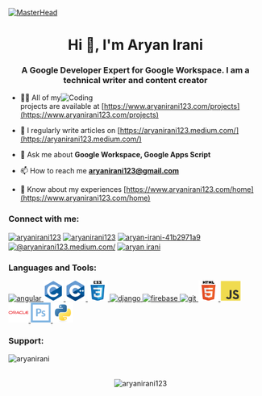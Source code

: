 [![MasterHead](https://pbs.twimg.com/profile_banners/815158584375840768/1676353141/1500x500)](https://www.aryanirani123.com/)


<h1 align="center">Hi 👋, I'm Aryan Irani</h1>
<h3 align="center">A Google Developer Expert for Google Workspace. I am a technical writer and content creator</h3>
<img align="right" alt="Coding" width="400" src="https://media.tenor.com/GfSX-u7VGM4AAAAC/coding.gif">

- 👨‍💻 All of my projects are available at [https://www.aryanirani123.com/projects](https://www.aryanirani123.com/projects)

- 📝 I regularly write articles on [https://aryanirani123.medium.com/](https://aryanirani123.medium.com/)

- 💬 Ask me about **Google Workspace, Google Apps Script**

- 📫 How to reach me **aryanirani123@gmail.com**

- 📄 Know about my experiences [https://www.aryanirani123.com/home](https://www.aryanirani123.com/home)

<h3 align="left">Connect with me:</h3>
<p align="left">
<a href="https://dev.to/aryanirani123" target="blank"><img align="center" src="https://raw.githubusercontent.com/rahuldkjain/github-profile-readme-generator/master/src/images/icons/Social/devto.svg" alt="aryanirani123" height="30" width="40" /></a>
<a href="https://twitter.com/aryanirani123" target="blank"><img align="center" src="https://raw.githubusercontent.com/rahuldkjain/github-profile-readme-generator/master/src/images/icons/Social/twitter.svg" alt="aryanirani123" height="30" width="40" /></a>
<a href="https://linkedin.com/in/aryan-irani-41b2971a9" target="blank"><img align="center" src="https://raw.githubusercontent.com/rahuldkjain/github-profile-readme-generator/master/src/images/icons/Social/linked-in-alt.svg" alt="aryan-irani-41b2971a9" height="30" width="40" /></a>
<a href="https://medium.com/@aryanirani123.medium.com/" target="blank"><img align="center" src="https://raw.githubusercontent.com/rahuldkjain/github-profile-readme-generator/master/src/images/icons/Social/medium.svg" alt="@aryanirani123.medium.com/" height="30" width="40" /></a>
<a href="https://www.youtube.com/c/aryanirani10" target="blank"><img align="center" src="https://raw.githubusercontent.com/rahuldkjain/github-profile-readme-generator/master/src/images/icons/Social/youtube.svg" alt="aryan irani" height="30" width="40" /></a>
</p>

<h3 align="left">Languages and Tools:</h3>
<p align="left"> <a href="https://angular.io" target="_blank" rel="noreferrer"> <img src="https://angular.io/assets/images/logos/angular/angular.svg" alt="angular" width="40" height="40"/> </a> <a href="https://www.cprogramming.com/" target="_blank" rel="noreferrer"> <img src="https://raw.githubusercontent.com/devicons/devicon/master/icons/c/c-original.svg" alt="c" width="40" height="40"/> </a> <a href="https://www.w3schools.com/cpp/" target="_blank" rel="noreferrer"> <img src="https://raw.githubusercontent.com/devicons/devicon/master/icons/cplusplus/cplusplus-original.svg" alt="cplusplus" width="40" height="40"/> </a> <a href="https://www.w3schools.com/css/" target="_blank" rel="noreferrer"> <img src="https://raw.githubusercontent.com/devicons/devicon/master/icons/css3/css3-original-wordmark.svg" alt="css3" width="40" height="40"/> </a> <a href="https://www.djangoproject.com/" target="_blank" rel="noreferrer"> <img src="https://cdn.worldvectorlogo.com/logos/django.svg" alt="django" width="40" height="40"/> </a> <a href="https://firebase.google.com/" target="_blank" rel="noreferrer"> <img src="https://www.vectorlogo.zone/logos/firebase/firebase-icon.svg" alt="firebase" width="40" height="40"/> </a> <a href="https://git-scm.com/" target="_blank" rel="noreferrer"> <img src="https://www.vectorlogo.zone/logos/git-scm/git-scm-icon.svg" alt="git" width="40" height="40"/> </a> <a href="https://www.w3.org/html/" target="_blank" rel="noreferrer"> <img src="https://raw.githubusercontent.com/devicons/devicon/master/icons/html5/html5-original-wordmark.svg" alt="html5" width="40" height="40"/> </a> <a href="https://developer.mozilla.org/en-US/docs/Web/JavaScript" target="_blank" rel="noreferrer"> <img src="https://raw.githubusercontent.com/devicons/devicon/master/icons/javascript/javascript-original.svg" alt="javascript" width="40" height="40"/> </a> <a href="https://www.oracle.com/" target="_blank" rel="noreferrer"> <img src="https://raw.githubusercontent.com/devicons/devicon/master/icons/oracle/oracle-original.svg" alt="oracle" width="40" height="40"/> </a> <a href="https://www.photoshop.com/en" target="_blank" rel="noreferrer"> <img src="https://raw.githubusercontent.com/devicons/devicon/master/icons/photoshop/photoshop-line.svg" alt="photoshop" width="40" height="40"/> </a> <a href="https://www.python.org" target="_blank" rel="noreferrer"> <img src="https://raw.githubusercontent.com/devicons/devicon/master/icons/python/python-original.svg" alt="python" width="40" height="40"/> </a> </p>

<h3 align="left">Support:</h3>
<p><a href="https://www.buymeacoffee.com/aryanirani"> <img align="left" src="https://cdn.buymeacoffee.com/buttons/v2/default-yellow.png" height="50" width="210" alt="aryanirani" /></a></p><br><br>

<p><img align="center" src="https://github-readme-stats.vercel.app/api/top-langs?username=aryanirani123&show_icons=true&locale=en&layout=compact" alt="aryanirani123" /></p>
